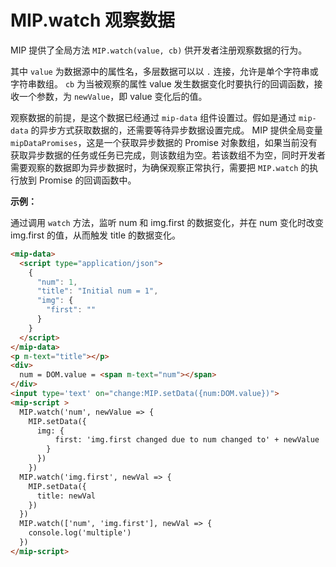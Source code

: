 # MIP.watch 观察数据

MIP 提供了全局方法 `MIP.watch(value, cb)` 供开发者注册观察数据的行为。

其中 `value` 为数据源中的属性名，多层数据可以以 `.` 连接，允许是单个字符串或字符串数组。
`cb` 为当被观察的属性 value 发生数据变化时要执行的回调函数，接收一个参数，为 `newValue`，即 value 变化后的值。

观察数据的前提，是这个数据已经通过 `mip-data` 组件设置过。假如是通过 `mip-data` 的异步方式获取数据的，还需要等待异步数据设置完成。 MIP 提供全局变量 `mipDataPromises`，这是一个获取异步数据的 Promise 对象数组，如果当前没有获取异步数据的任务或任务已完成，则该数组为空。若该数组不为空，同时开发者需要观察的数据即为异步数据时，为确保观察正常执行，需要把 `MIP.watch` 的执行放到 Promise 的回调函数中。

**示例：**

通过调用 `watch` 方法，监听 num 和 img.first 的数据变化，并在 num 变化时改变 img.first 的值，从而触发 title 的数据变化。

```html
<mip-data>
  <script type="application/json">
    {
      "num": 1,
      "title": "Initial num = 1",
      "img": {
        "first": ""
      }
    }
  </script>
</mip-data>
<p m-text="title"></p>
<div>
  num = DOM.value = <span m-text="num"></span>
</div>
<input type='text' on="change:MIP.setData({num:DOM.value})">
<mip-script >
  MIP.watch('num', newValue => {
    MIP.setData({
      img: {
          first: 'img.first changed due to num changed to' + newValue
        }
      })
    })
  MIP.watch('img.first', newVal => {
    MIP.setData({
      title: newVal
    })
  })
  MIP.watch(['num', 'img.first'], newVal => {
    console.log('multiple')
  })
</mip-script>
```
